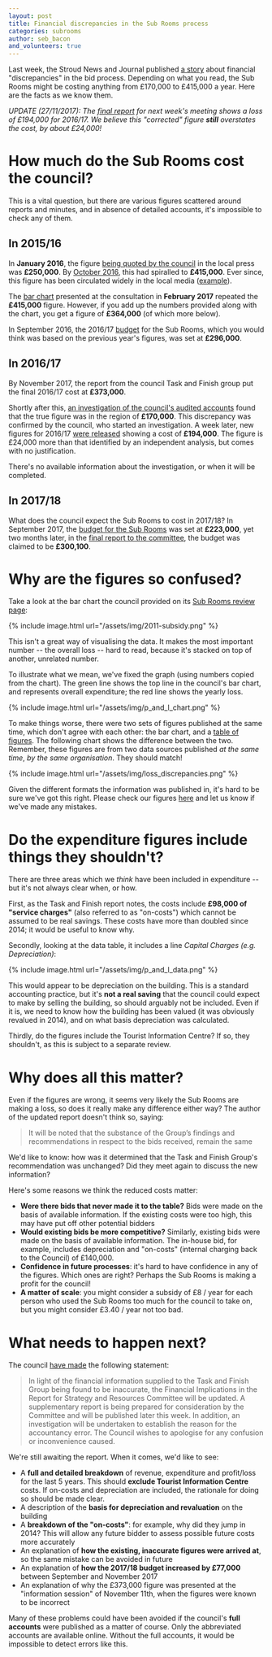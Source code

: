 ```yaml
---
layout: post
title: Financial discrepancies in the Sub Rooms process
categories: subrooms
author: seb_bacon
and_volunteers: true
---
```


Last week, the Stroud News and Journal published [a story](http://www.stroudnewsandjournal.co.uk/news/15672935.SDC_and_the_Subs__Confirmation_of_financial____discrepancies____and_public_anger_at_lack_of_consultation_leads_to_calls_to_suspend_the_review/) about financial "discrepancies" in the bid process.  Depending on what you read, the Sub Rooms might be costing anything from £170,000 to £415,000 a year.  Here are the facts as we know them.

_UPDATE (27/11/2017): The [final report](https://www.stroud.gov.uk/media/557764/item-6-c-subscription-rooms-task-finish-group-final-report.pdf) for next week's meeting shows a loss of £194,000 for 2016/17. We believe this "corrected" figure **still** overstates the cost, by about £24,000!_

# How much do the Sub Rooms cost the council?

This is a vital question, but there are various figures scattered around reports and minutes, and in absence of detailed accounts, it's impossible to check any of them.

## In 2015/16

In **January 2016**, the figure [being quoted by the council](http://www.stroudnewsandjournal.co.uk/news/14231234.Fears_for_future_of_Stroud_s_Sub_Rooms_as_government_cuts_hit_Stroud_District_Council/) in the local press was **£250,000**. By [October 2016](https://www.stroud.gov.uk/media/208609/item-8c-asset-reviews.pdf), this had spiralled to **£415,000**. Ever since, this figure has been circulated widely in the local media ([example](http://www.stroudnewsandjournal.co.uk/news/15512560.The_history_of_Stroud_s_iconic_Subscription_Rooms/)).

The [bar chart](https://www.stroud.gov.uk/media/241237/5-year-summary-costs-graph.docx) presented at the consultation in **February 2017** repeated the **£415,000** figure. However, if you add up the numbers provided along with the chart, you get a figure of **£364,000** (of which more below).

In September 2016, the 2016/17 [budget](https://www.stroud.gov.uk/media/241587/item-7-budget-monitoring-report-2016-17-report-3.pdf) for the Sub Rooms, which you would think was based on the previous year's figures, was set at **£296,000**.

## In 2016/17

By November 2017, the report from the council Task and Finish group put the final 2016/17 cost at **£373,000**.

Shortly after this, [an investigation of the council's audited accounts](http://www.stroudnewsandjournal.co.uk/news/15672935.SDC_and_the_Subs__Confirmation_of_financial____discrepancies____and_public_anger_at_lack_of_consultation_leads_to_calls_to_suspend_the_review/) found that the true figure was in the region of **£170,000**.  This discrepancy was confirmed by the council, who started an investigation.  A week later, new figures for 2016/17 [were released](https://www.stroud.gov.uk/media/557764/item-6-c-subscription-rooms-task-finish-group-final-report.pdf) showing a cost of **£194,000**. The figure is £24,000 more than that identified by an independent analysis, but comes with no justification.

There's no available information about the investigation, or when it will be completed.

## In 2017/18

What does the council expect the Sub Rooms to cost in 2017/18? In September 2017, the [budget for the Sub Rooms](https://www.stroud.gov.uk/media/356186/item-9-budget-monitoring-report-2017-18-report-1.pdf) was set at **£223,000**, yet two months later, in the [final report to the committee](https://www.stroud.gov.uk/media/557764/item-6-c-subscription-rooms-task-finish-group-final-report.pdf), the budget was claimed to be **£300,100**.


# Why are the figures so confused?

Take a look at the bar chart the council provided on its [Sub Rooms review page](https://www.stroud.gov.uk/sport-leisure-parks/events-and-things-to-do/subscription-rooms/subrooms-review/background-information-subrooms-review):

{% include image.html url="/assets/img/2011-subsidy.png" %}

This isn't a great way of visualising the data. It makes the most important number -- the overall loss -- hard to read, because it's stacked on top of another, unrelated number.

To illustrate what we mean, we've fixed the graph (using numbers copied from the chart). The green line shows the top line in the council's bar chart, and represents overall expenditure; the red line shows the yearly loss.

{% include image.html url="/assets/img/p_and_l_chart.png" %}


To make things worse, there were two sets of figures published at the same time, which don't agree with each other: the bar chart, and a [table of figures](https://www.stroud.gov.uk/media/241238/5-year-financial-breakdown-2011-12-to-2015-16.docx).   The following chart shows the difference between the two. Remember, these figures are from two data sources published _at the same time_, _by the same organisation_. They should match!


{% include image.html url="/assets/img/loss_discrepancies.png"  %}

Given the different formats the information was published in, it's hard to be sure we've got this right. Please check our figures [here](https://docs.google.com/spreadsheets/d/1tu2ic08T0PyW-yWsFzayL-yrNxMTimoGHX-tRyxOs4Y/edit?usp=sharing) and let us know if we've made any mistakes.

# Do the expenditure figures include things they shouldn't?

There are three areas which we _think_ have been included in expenditure -- but it's not always clear when, or how.

First, as the Task and Finish report notes, the costs include **£98,000 of "service charges"** (also referred to as "on-costs") which cannot be assumed to be real savings.  These costs have more than doubled since 2014; it would be useful to know why.

Secondly, looking at the data table, it includes a line _Capital Charges (e.g. Depreciation)_:

{% include image.html url="/assets/img/p_and_l_data.png"  %}

This would appear to be depreciation on the building. This is a standard accounting practice, but it's **not a real saving** that the council could expect to make by selling the building, so should arguably not be included. Even if it is, we need to know how the building has been valued (it was obviously revalued in 2014), and on what basis depreciation was calculated.

Thirdly, do the figures include the Tourist Information Centre? If so, they shouldn't, as this is subject to a separate review.


# Why does all this matter?

Even if the figures are wrong, it seems very likely the Sub Rooms are making a loss, so does it really make any difference either way? The author of the updated report doesn't think so, saying:

> It will be noted that the substance of the Group’s findings and recommendations in respect to the bids received, remain the same

We'd like to know: how was it determined that the Task and Finish Group's recommendation was unchanged? Did they meet again to discuss the new information?

Here's some reasons we think the reduced costs matter:

* **Were there bids that never made it to the table?** Bids were made on the basis of available information. If the existing costs were too high, this may have put off other potential bidders
* **Would existing bids be more competitive?** Similarly, existing bids were made on the basis of available information. The in-house bid, for example, includes depreciation and "on-costs" (internal charging back to the Council) of £140,000.
* **Confidence in future processes**: it's hard to have confidence in any of the figures. Which ones are right? Perhaps the Sub Rooms is making a profit for the council!
* **A matter of scale**: you might consider a subsidy of £8 / year for each person who used the Sub Rooms too much for the council to take on, but you might consider £3.40 / year not too bad.


# What needs to happen next?

The council [have made](https://www.stroud.gov.uk/sport-leisure-parks/events-and-things-to-do/subscription-rooms/subrooms-review) the following statement:

> In light of the financial information supplied to the Task and Finish Group being found to be inaccurate, the Financial Implications in the Report for Strategy and Resources Committee will be updated.  A supplementary report is being prepared for consideration by the Committee and will be published later this week.  In addition, an investigation will be undertaken to establish the reason for the accountancy error.  The Council wishes to apologise for any confusion or inconvenience caused.

We're still awaiting the report. When it comes, we'd like to see:

* A **full and detailed breakdown** of revenue, expenditure and profit/loss for the last 5 years. This should **exclude Tourist Information Centre** costs. If on-costs and depreciation are included, the rationale for doing so should be made clear.
* A description of the **basis for depreciation and revaluation** on the building
* A **breakdown of the "on-costs"**: for example, why did they jump in 2014? This will allow any future bidder to assess possible future costs more accurately
* An explanation of **how the existing, inaccurate figures were arrived at**, so the same mistake can be avoided in future
* An explanation of **how the 2017/18 budget increased by £77,000** between September and November 2017
* An explanation of why the £373,000 figure was presented at the "information session" of November 11th, when the figures were known to be incorrect

Many of these problems could have been avoided if the council's **full accounts** were published as a matter of course. Only the abbreviated accounts are available online. Without the full accounts, it would be impossible to detect errors like this.
